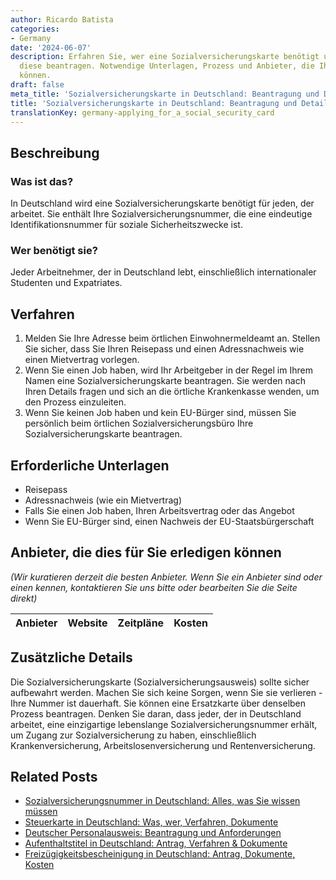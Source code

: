 ```yaml
---
author: Ricardo Batista
categories:
- Germany
date: '2024-06-07'
description: Erfahren Sie, wer eine Sozialversicherungskarte benötigt und wie Sie
  diese beantragen. Notwendige Unterlagen, Prozess und Anbieter, die Ihnen helfen
  können.
draft: false
meta_title: 'Sozialversicherungskarte in Deutschland: Beantragung und Details'
title: 'Sozialversicherungskarte in Deutschland: Beantragung und Details'
translationKey: germany-applying_for_a_social_security_card
---
```



## Beschreibung
### Was ist das?
In Deutschland wird eine Sozialversicherungskarte benötigt für jeden, der arbeitet. Sie enthält Ihre Sozialversicherungsnummer, die eine eindeutige Identifikationsnummer für soziale Sicherheitszwecke ist.

### Wer benötigt sie?
Jeder Arbeitnehmer, der in Deutschland lebt, einschließlich internationaler Studenten und Expatriates.

## Verfahren
1. Melden Sie Ihre Adresse beim örtlichen Einwohnermeldeamt an. Stellen Sie sicher, dass Sie Ihren Reisepass und einen Adressnachweis wie einen Mietvertrag vorlegen.
2. Wenn Sie einen Job haben, wird Ihr Arbeitgeber in der Regel im Ihrem Namen eine Sozialversicherungskarte beantragen. Sie werden nach Ihren Details fragen und sich an die örtliche Krankenkasse wenden, um den Prozess einzuleiten.
3. Wenn Sie keinen Job haben und kein EU-Bürger sind, müssen Sie persönlich beim örtlichen Sozialversicherungsbüro Ihre Sozialversicherungskarte beantragen.

## Erforderliche Unterlagen
- Reisepass
- Adressnachweis (wie ein Mietvertrag)
- Falls Sie einen Job haben, Ihren Arbeitsvertrag oder das Angebot
- Wenn Sie EU-Bürger sind, einen Nachweis der EU-Staatsbürgerschaft

## Anbieter, die dies für Sie erledigen können

_(Wir kuratieren derzeit die besten Anbieter. Wenn Sie ein Anbieter sind oder einen kennen, kontaktieren Sie uns bitte oder bearbeiten Sie die Seite direkt)_

| Anbieter | Website | Zeitpläne | Kosten |
| --------------- | --------------- | :-------------: | :-------------: |

## Zusätzliche Details
Die Sozialversicherungskarte (Sozialversicherungsausweis) sollte sicher aufbewahrt werden. Machen Sie sich keine Sorgen, wenn Sie sie verlieren - Ihre Nummer ist dauerhaft. Sie können eine Ersatzkarte über denselben Prozess beantragen. Denken Sie daran, dass jeder, der in Deutschland arbeitet, eine einzigartige lebenslange Sozialversicherungsnummer erhält, um Zugang zur Sozialversicherung zu haben, einschließlich Krankenversicherung, Arbeitslosenversicherung und Rentenversicherung.


## Related Posts

- [Sozialversicherungsnummer in Deutschland: Alles, was Sie wissen müssen](https://tramitit.com/de/guides/germany/versicherungsnummer_beantragen/)
- [Steuerkarte in Deutschland: Was, wer, Verfahren, Dokumente](https://tramitit.com/de/guides/germany/lohnsteuerkarte_beantragen/)
- [Deutscher Personalausweis: Beantragung und Anforderungen](https://tramitit.com/de/guides/germany/beantragung_eines_personalausweises/)
- [Aufenthaltstitel in Deutschland: Antrag, Verfahren & Dokumente](https://tramitit.com/de/guides/germany/beantragung_eines_aufenthaltstitels/)
- [Freizügigkeitsbescheinigung in Deutschland: Antrag, Dokumente, Kosten](https://tramitit.com/de/guides/germany/freizugigkeitsbescheinigung/)